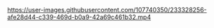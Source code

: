 

https://user-images.githubusercontent.com/107740350/233328256-afe28d44-c339-469d-b0a9-42a69c461b32.mp4

